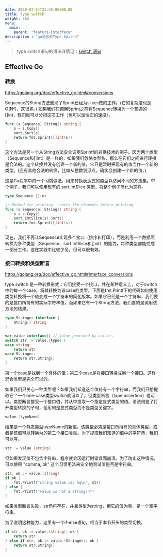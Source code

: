 ```yaml
---
date: 2020-07-04T23:50:00+08:00
title: Type Switch
weight: 864
menu:
  main:
    parent: "feature-interface"
description : "go语言的Type Switch"
---
```


> type switch语句的语法详情见：[switch 语句](../../grammar/flow/switch.html)

## Effective Go

### 转换

https://golang.org/doc/effective_go.html#conversions

Sequence的String方法重现了Sprint已经为slices做的工作。(它的复杂度也是O(N²)，这很差。) 如果我们在调用Sprint之前将Sequence转换为一个普通的[]int，我们就可以分担这项工作（也可以加快它的速度）。

```go
func (s Sequence) String() string {
    s = s.Copy()
    sort.Sort(s)
    return fmt.Sprint([]int(s))
}
```

这个方法是另一个从String方法安全调用Sprintf的转换技术的例子。因为两个类型（Sequence和[]int）是一样的，如果我们忽略类型名，那么在它们之间进行转换是合法的。这个转换并没有创建一个新的值，它只是暂时把现有的值当作一个新的类型。(还有其他合法的转换，比如从整数到浮点，确实会创建一个新的值。)

这是Go程序中的一个习惯做法，用来转换表达式的类型以访问不同的方法集。举个例子，我们可以使用现有的 sort.IntSlice 类型，将整个例子简化为这样。

```go
type Sequence []int

// Method for printing - sorts the elements before printing
func (s Sequence) String() string {
    s = s.Copy()
    sort.IntSlice(s).Sort()
    return fmt.Sprint([]int(s))
}
```

现在，我们不再让Sequence实现多个接口（排序和打印），而是利用一个数据项转换为多种类型（Sequence、sort.IntSlice和[]int）的能力，每种类型都能完成一部分工作。这在实践中比较少见，但可以很有效。

### 接口转换和类型断言

https://golang.org/doc/effective_go.html#interface_conversions

type switch 是一种转换形式：它们接受一个接口，并在某种意义上，对于switch中的每一个case，将其转换为该case的类型。下面是fmt.Printf下的代码如何使用类型转换将一个值变成一个字符串的简化版本。如果它已经是一个字符串，我们要的是接口所持有的实际字符串值，而如果它有一个String方法，我们要的是调用该方法的结果。

```go
type Stringer interface {
    String() string
}

var value interface{} // Value provided by caller.
switch str := value.(type) {
case string:
    return str
case Stringer:
    return str.String()
}
```

第一个case是找到一个具体的值；第二个case是将接口转换成另一个接口。这样混合类型是完全可以的。

如果我们只关心一种类型呢？如果我们知道这个值持有一个字符串，而我们只想提取它？一个one-case类型switch就可以了，但类型断言（type assertion）也可以。类型断言接受一个接口值，并从中提取一个指定显式类型的值。语法借鉴了打开类型转换的子句，但用的是显式类型而不是类型关键字。

```go
value.(typeName)
```

结果是一个静态类型typeName的新值。该类型必须是接口所持有的具体类型，或者是该值可以转换为的第二个接口类型。为了提取我们知道的值中的字符串，我们可以写。

```go
str := value.(string)
```

但如果发现值不包含字符串，程序就会因运行时错误而崩溃。为了防止这种情况，可以使用 "comma, ok" 这个习惯用法来安全地测试值是否是字符串。

```go
str, ok := value.(string)
if ok {
    fmt.Printf("string value is: %q\n", str)
} else {
    fmt.Printf("value is not a string\n")
}
```

如果类型断言失败，str仍将存在，并且类型为string，但它的值为零，是一个空字符串。

为了说明这种能力，这里有一个if-else语句，相当于本节开头的类型切换。

```go
if str, ok := value.(string); ok {
    return str
} else if str, ok := value.(Stringer); ok {
    return str.String()
}
```

